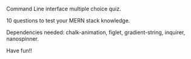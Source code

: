 Command Line interface multiple choice quiz.

10 questions to test your MERN stack knowledge.

Dependencies needed: chalk-animation, figlet, gradient-string, inquirer, nanospinner.


Have fun!!
